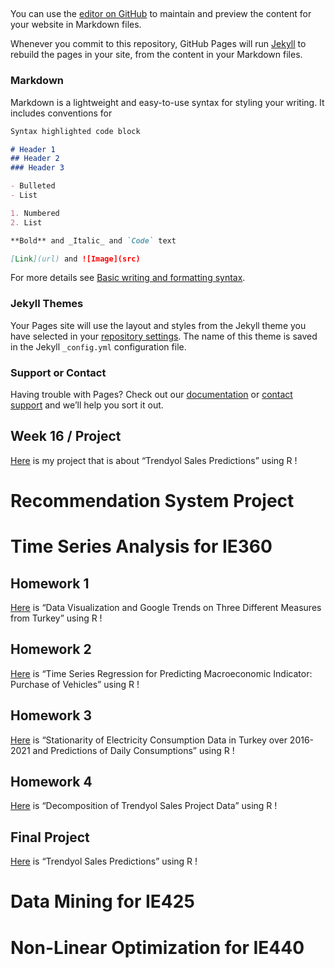 ## 

You can use the [editor on GitHub](https://github.com/yulucoban/Progress-Journal/edit/main/README.md) to maintain and preview the content for your website in Markdown files.

Whenever you commit to this repository, GitHub Pages will run [Jekyll](https://jekyllrb.com/) to rebuild the pages in your site, from the content in your Markdown files.

### Markdown

Markdown is a lightweight and easy-to-use syntax for styling your writing. It includes conventions for

```markdown
Syntax highlighted code block

# Header 1
## Header 2
### Header 3

- Bulleted
- List

1. Numbered
2. List

**Bold** and _Italic_ and `Code` text

[Link](url) and ![Image](src)
```

For more details see [Basic writing and formatting syntax](https://docs.github.com/en/github/writing-on-github/getting-started-with-writing-and-formatting-on-github/basic-writing-and-formatting-syntax).

### Jekyll Themes

Your Pages site will use the layout and styles from the Jekyll theme you have selected in your [repository settings](https://github.com/yulucoban/Progress-Journal/settings/pages). The name of this theme is saved in the Jekyll `_config.yml` configuration file.

### Support or Contact

Having trouble with Pages? Check out our [documentation](https://docs.github.com/categories/github-pages-basics/) or [contact support](https://support.github.com/contact) and we’ll help you sort it out.




## Week 16 / Project

[Here](files/Project_Report.html) is my project that is about “Trendyol Sales Predictions” using R !










# Recommendation System Project 

# Time Series Analysis for IE360

## Homework 1

[Here](files/hw1.html) is “Data Visualization and Google Trends on Three Different Measures from Turkey” using R !


## Homework 2

[Here](files/Homework2.html) is “Time Series Regression for Predicting Macroeconomic Indicator: Purchase of Vehicles” using R !


## Homework 3

[Here](files/Homework3.html) is “Stationarity of Electricity Consumption Data in Turkey over 2016-2021 and Predictions of Daily Consumptions” using R !


## Homework 4

[Here](files/Homework_4_5.html) is “Decomposition of Trendyol Sales Project Data” using R !


## Final Project

[Here](files/Project_Report.html) is “Trendyol Sales Predictions” using R !




# Data Mining for IE425

# Non-Linear Optimization for IE440

